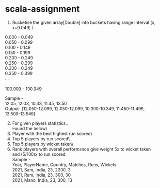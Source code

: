 # scala-assignment 

1. Bucketise the given array[Double] into buckets having range interval (x, x+0.049).\

0.000 - 0.049\
0.050 - 0.099\
0.100 - 0.149\
0.150 - 0.199\
0.200 - 0.249\
0.250 - 0.299\
0.300 - 0.349\
0.350 - 0.399\
...\
...\
100.000 - 100.049


Sample -\
12.05, 12.03, 10.33, 11.45, 13.50\
Output- [12.050-12.099, 12.050-12.099, 10.300-10.349, 11.450-11.499, 13.500-13.549]


2. For given players statistics..\
    Found the below\
1. Player with the best highest run scored\
2. Top 5 players by run scored\
3. Top 5 players by wicket taken\
4. Rank players with overall performance give weight 5x to wicket taken and (5/100)x to run scored\
     Sample - \
Year, PlayerName, Country, Matches, Runs, Wickets\
2021, Sam, India, 23, 2300, 3\
2021, Ram, India, 23, 300, 30\
2021, Mano, India, 23, 300, 13
